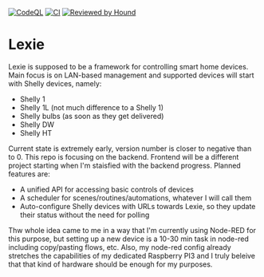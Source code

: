 [![CodeQL](https://github.com/Medve01/Lexie/actions/workflows/codeql-analysis.yml/badge.svg)](https://github.com/Medve01/Lexie/actions/workflows/codeql-analysis.yml)   [![CI](https://github.com/Medve01/Lexie/actions/workflows/test_develop.yml/badge.svg)](https://github.com/Medve01/Lexie/actions/workflows/test_develop.yml)
[![Reviewed by Hound](https://img.shields.io/badge/Reviewed_by-Hound-8E64B0.svg)](https://houndci.com)
# Lexie

Lexie is supposed to be a framework for controlling smart home devices. Main focus is on LAN-based management and supported devices will start with Shelly devices, namely:
- Shelly 1
- Shelly 1L (not much difference to a Shelly 1)
- Shelly bulbs (as soon as they get delivered)
- Shelly DW
- Shelly HT

Current state is extremely early, version number is closer to negative than to 0. This repo is focusing on the backend. Frontend will be a different project starting when I'm staisfied with the backend progress. Planned features are:
- A unified API for accessing basic controls of devices
- A scheduler for scenes/routines/automations, whatever I will call them
- Auto-configure Shelly devices with URLs towards Lexie, so they update their status without the need for polling

Thw whole idea came to me in a way that I'm currently using Node-RED for this purpose, but setting up a new device is a 10-30 min task in node-red including copy/pasting flows, etc. Also, my node-red config already stretches the capabilities of my dedicated Raspberry PI3 and I truly beleive that that kind of hardware should be enough for my purposes.
